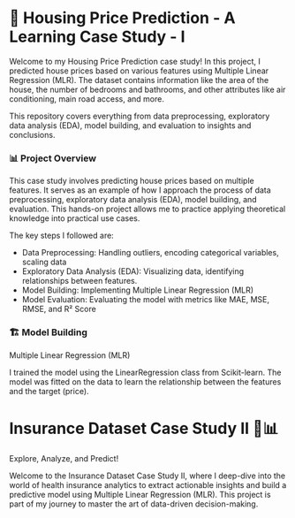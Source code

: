 # **🏡 Housing Price Prediction - A Learning Case Study - I**

Welcome to my Housing Price Prediction case study! In this project, I predicted house prices based on various features using Multiple Linear Regression (MLR). The dataset contains information like the area of the house, the number of bedrooms and bathrooms, and other attributes like air conditioning, main road access, and more.

This repository covers everything from data preprocessing, exploratory data analysis (EDA), model building, and evaluation to insights and conclusions.

### 📊 Project Overview

This case study involves predicting house prices based on multiple features. It serves as an example of how I approach the process of data preprocessing, exploratory data analysis (EDA), model building, and evaluation. This hands-on project allows me to practice applying theoretical knowledge into practical use cases.

The key steps I followed are:

* Data Preprocessing: Handling outliers, encoding categorical variables, scaling data
* Exploratory Data Analysis (EDA): Visualizing data, identifying relationships between features.
* Model Building: Implementing Multiple Linear Regression (MLR)
* Model Evaluation: Evaluating the model with metrics like MAE, MSE, RMSE, and R² Score

### 🏗️ Model Building

Multiple Linear Regression (MLR)

I trained the model using the LinearRegression class from Scikit-learn. The model was fitted on the data to learn the relationship between the features and the target (price).


# Insurance Dataset Case Study II 🏥📊

Explore, Analyze, and Predict!

Welcome to the Insurance Dataset Case Study II, where I deep-dive into the world of health insurance analytics to extract actionable insights and build a predictive model using Multiple Linear Regression (MLR). This project is part of my journey to master the art of data-driven decision-making.

